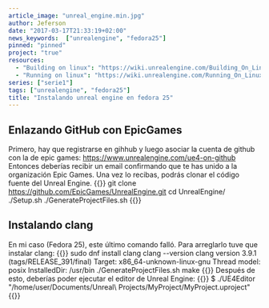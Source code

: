 ```yaml
---
article_image: "unreal_engine.min.jpg"
author: Jeferson
date: "2017-03-17T21:33:19+02:00"
news_keywords:  ["unrealengine", "fedora25"]
pinned: "pinned"
project: "true"
resources:
  - "Building on linux": "https://wiki.unrealengine.com/Building_On_Linux"
  - "Running on linux": "https://wiki.unrealengine.com/Running_On_Linux"
series: ["serie1"]
tags: ["unrealengine", "fedora25"]
title: "Instalando unreal engine en fedora 25"
---
```

## Enlazando GitHub con EpicGames
Primero, hay que registrarse en gihhub y luego asociar la cuenta de github con la de epic games:
https://www.unrealengine.com/ue4-on-github
Entonces deberías recibir un email confirmando que te has unido a la organización Epic Games. Una vez lo recibas, podrás clonar el código fuente del Unreal Engine.
{{<highlight sh>}}
git clone https://github.com/EpicGames/UnrealEngine.git
cd UnrealEngine/
./Setup.sh
./GenerateProjectFiles.sh
{{</highlight>}}
## Instalando clang
En mi caso (Fedora 25), este último comando falló. Para arreglarlo tuve que instalar clang:
{{<highlight sh>}}
sudo dnf install clang
clang --version
clang version 3.9.1 (tags/RELEASE_391/final)
Target: x86_64-unknown-linux-gnu
Thread model: posix
InstalledDir: /usr/bin
./GenerateProjectFiles.sh
make
{{</highlight>}}
Después de esto, deberías poder ejecutar el editor de Unreal Engine:
{{<highlight sh>}}
$ ./UE4Editor "/home/user/Documents/Unreal\ Projects/MyProject/MyProject.uproject"
{{</highlight>}}
